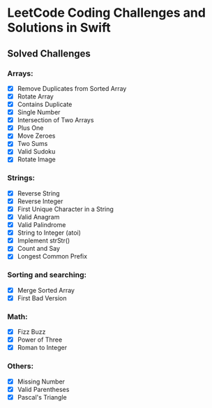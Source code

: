# LeetCode Coding Challenges and Solutions in Swift


## Solved Challenges
### Arrays:

- [x] Remove Duplicates from Sorted Array
- [x] Rotate Array
- [x] Contains Duplicate
- [x] Single Number
- [x] Intersection of Two Arrays
- [x] Plus One
- [x] Move Zeroes
- [x] Two Sums
- [x] Valid Sudoku
- [x] Rotate Image 

### Strings:

- [x] Reverse String
- [x] Reverse Integer 
- [x] First Unique Character in a String
- [x] Valid Anagram
- [x] Valid Palindrome
- [x] String to Integer (atoi)
- [x] Implement strStr()
- [x] Count and Say
- [x] Longest Common Prefix 

### Sorting and searching:

- [x] Merge Sorted Array
- [x] First Bad Version

### Math:

- [x] Fizz Buzz
- [x] Power of Three
- [x] Roman to Integer

### Others:

- [x] Missing Number
- [x] Valid Parentheses
- [x] Pascal's Triangle
